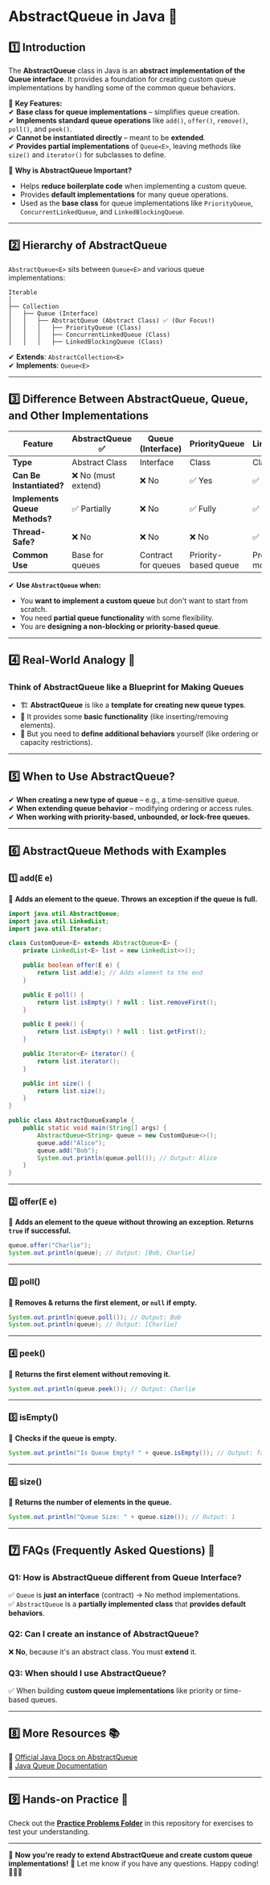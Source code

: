 

# **AbstractQueue in Java** 🚀  

## **1️⃣ Introduction**  
The **AbstractQueue** class in Java is an **abstract implementation of the Queue interface**. It provides a foundation for creating custom queue implementations by handling some of the common queue behaviors.  

📌 **Key Features:**  
✔ **Base class for queue implementations** – simplifies queue creation.  
✔ **Implements standard queue operations** like `add()`, `offer()`, `remove()`, `poll()`, and `peek()`.  
✔ **Cannot be instantiated directly** – meant to be **extended**.  
✔ **Provides partial implementations** of `Queue<E>`, leaving methods like `size()` and `iterator()` for subclasses to define.  

📌 **Why is AbstractQueue Important?**  
- Helps **reduce boilerplate code** when implementing a custom queue.  
- Provides **default implementations** for many queue operations.  
- Used as the **base class** for queue implementations like `PriorityQueue`, `ConcurrentLinkedQueue`, and `LinkedBlockingQueue`.  

---

## **2️⃣ Hierarchy of AbstractQueue**  
`AbstractQueue<E>` sits between `Queue<E>` and various queue implementations:  

```
Iterable  
│  
├── Collection  
│   ├── Queue (Interface)  
│   │   ├── AbstractQueue (Abstract Class) ✅ (Our Focus!)
│   │   │   ├── PriorityQueue (Class)  
│   │   │   ├── ConcurrentLinkedQueue (Class)  
│   │   │   ├── LinkedBlockingQueue (Class)  
```

✔ **Extends**: `AbstractCollection<E>`  
✔ **Implements**: `Queue<E>`  

---

## **3️⃣ Difference Between AbstractQueue, Queue, and Other Implementations**  

| Feature                | **AbstractQueue** ✅ | **Queue (Interface)** | **PriorityQueue** | **LinkedBlockingQueue** |
|-----------------------|----------------|----------------|----------------|----------------|
| **Type**            | Abstract Class | Interface | Class | Class |
| **Can Be Instantiated?** | ❌ No (must extend) | ❌ No | ✅ Yes | ✅ Yes |
| **Implements Queue Methods?** | ✅ Partially | ❌ No | ✅ Fully | ✅ Fully |
| **Thread-Safe?** | ❌ No | ❌ No | ❌ No | ✅ Yes (locks) |
| **Common Use** | Base for queues | Contract for queues | Priority-based queue | Producer-consumer model |

✔ **Use `AbstractQueue` when:**  
- You **want to implement a custom queue** but don't want to start from scratch.  
- You need **partial queue functionality** with some flexibility.  
- You are **designing a non-blocking or priority-based queue**.  

---

## **4️⃣ Real-World Analogy** 🚗  

### **Think of AbstractQueue like a Blueprint for Making Queues**  
- 🏗️ **AbstractQueue** is like a **template for creating new queue types**.  
- 🔧 It provides some **basic functionality** (like inserting/removing elements).  
- 📜 But you need to **define additional behaviors** yourself (like ordering or capacity restrictions).  

---

## **5️⃣ When to Use AbstractQueue?**  

✔ **When creating a new type of queue** – e.g., a time-sensitive queue.  
✔ **When extending queue behavior** – modifying ordering or access rules.  
✔ **When working with priority-based, unbounded, or lock-free queues.**  

---

## **6️⃣ AbstractQueue Methods with Examples**  

### **1️⃣ add(E e)**
📌 **Adds an element to the queue. Throws an exception if the queue is full.**  

```java
import java.util.AbstractQueue;
import java.util.LinkedList;
import java.util.Iterator;

class CustomQueue<E> extends AbstractQueue<E> {
    private LinkedList<E> list = new LinkedList<>();

    public boolean offer(E e) {
        return list.add(e); // Adds element to the end
    }

    public E poll() {
        return list.isEmpty() ? null : list.removeFirst();
    }

    public E peek() {
        return list.isEmpty() ? null : list.getFirst();
    }

    public Iterator<E> iterator() {
        return list.iterator();
    }

    public int size() {
        return list.size();
    }
}

public class AbstractQueueExample {
    public static void main(String[] args) {
        AbstractQueue<String> queue = new CustomQueue<>();
        queue.add("Alice");
        queue.add("Bob");
        System.out.println(queue.poll()); // Output: Alice
    }
}
```

---

### **2️⃣ offer(E e)**
📌 **Adds an element to the queue without throwing an exception. Returns `true` if successful.**  

```java
queue.offer("Charlie");
System.out.println(queue); // Output: [Bob, Charlie]
```

---

### **3️⃣ poll()**
📌 **Removes & returns the first element, or `null` if empty.**  

```java
System.out.println(queue.poll()); // Output: Bob
System.out.println(queue); // Output: [Charlie]
```

---

### **4️⃣ peek()**
📌 **Returns the first element without removing it.**  

```java
System.out.println(queue.peek()); // Output: Charlie
```

---

### **5️⃣ isEmpty()**
📌 **Checks if the queue is empty.**  

```java
System.out.println("Is Queue Empty? " + queue.isEmpty()); // Output: false
```

---

### **6️⃣ size()**
📌 **Returns the number of elements in the queue.**  

```java
System.out.println("Queue Size: " + queue.size()); // Output: 1
```

---

## **7️⃣ FAQs (Frequently Asked Questions) 🤔**  

### **Q1: How is AbstractQueue different from Queue Interface?**  
✅ `Queue` is **just an interface** (contract) → No method implementations.  
✅ `AbstractQueue` is a **partially implemented class** that **provides default behaviors**.  

### **Q2: Can I create an instance of AbstractQueue?**  
❌ **No**, because it's an abstract class. You must **extend** it.  

### **Q3: When should I use AbstractQueue?**  
✅ When building **custom queue implementations** like priority or time-based queues.  

---

## **8️⃣ More Resources** 📚  
🔗 [Official Java Docs on AbstractQueue](https://docs.oracle.com/javase/8/docs/api/java/util/AbstractQueue.html)  
🔗 [Java Queue Documentation](https://docs.oracle.com/javase/8/docs/api/java/util/Queue.html)  

---

## **9️⃣ Hands-on Practice** 🎯  
Check out the **[Practice Problems Folder](./practice/abstractqueue/)** in this repository for exercises to test your understanding.

---

🚀 **Now you're ready to extend AbstractQueue and create custom queue implementations!** 🎯 Let me know if you have any questions. Happy coding! 👨‍💻🔥